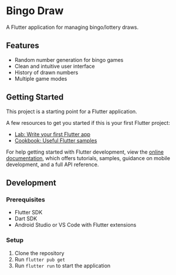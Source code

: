# Bingo Draw

A Flutter application for managing bingo/lottery draws.

## Features

- Random number generation for bingo games
- Clean and intuitive user interface
- History of drawn numbers
- Multiple game modes

## Getting Started

This project is a starting point for a Flutter application.

A few resources to get you started if this is your first Flutter project:

- [Lab: Write your first Flutter app](https://docs.flutter.dev/get-started/codelab)
- [Cookbook: Useful Flutter samples](https://docs.flutter.dev/cookbook)

For help getting started with Flutter development, view the
[online documentation](https://docs.flutter.dev/), which offers tutorials,
samples, guidance on mobile development, and a full API reference.

## Development

### Prerequisites
- Flutter SDK
- Dart SDK
- Android Studio or VS Code with Flutter extensions

### Setup
1. Clone the repository
2. Run `flutter pub get`
3. Run `flutter run` to start the application
